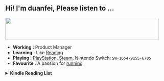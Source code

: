 ## Hi! I'm duanfei, Please listen to ...
<a href="https://github.com/akellbl4/spotify-badge">
   <img src="https://spotify-badge-fa5rr2u5w-shaonianche.vercel.app/api/now-playing.svg/api/now-playing" width="480" height="70">
</a>
<br>

- **Working :** Product Manager
- **Learning :** Like [Reading](https://www.douban.com/people/137566058/)
- **Playing :** [PlayStation](http://psnine.com/psnid/axmiao), [Steam](https://steamcommunity.com/id/duanf/), Nintendo Switch: `SW-1654-9155-6705`
- **Favourite :** A passion for [running](https://run.duanfei.org/)

<!--START_SECTION:my_kindle-->
<details> <summary> <strong> Kindle Reading List </strong> </summary> <br> 

 | ID | Title | Authors | Date | 
 | ---- | ---- | ---- | ---- |
| 1 | [](https://www.amazon.com/dp/B0888SDY9Y) |  | 2022-06-21 |
| 2 | [](https://www.amazon.com/dp/B01HPYNBXG) |  | 2022-06-06 |

<!--END_SECTION:my_kindle-->
